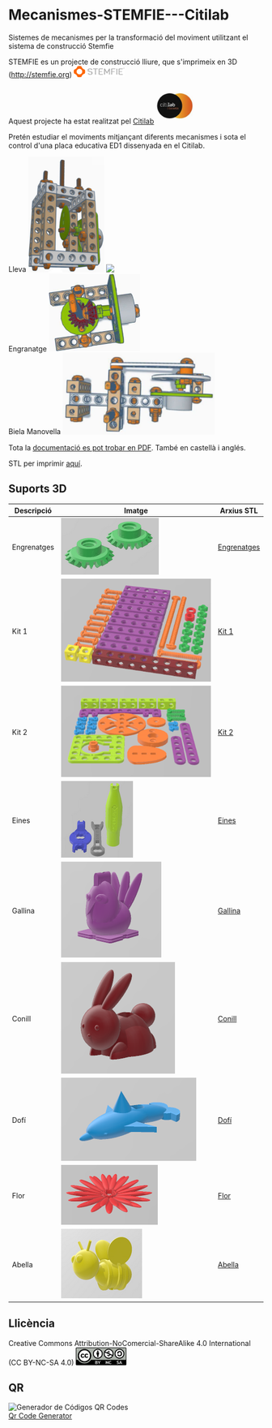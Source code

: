 # Mecanismes-STEMFIE---Citilab

Sistemes de mecanismes per la transformació del moviment utilitzant el sistema de construcció Stemfie

STEMFIE es un projecte de construcció lliure, que s'imprimeix en 3D (http://stemfie.org) <img src="Imatges/LogoSTEMFIE.png" width="100" />

Aquest projecte ha estat realitzat pel [Citilab](https://www.citilab.eu/)    <img src="Imatges/LogoCitilab.jpeg" width="75" />

Pretén estudiar el moviments mitjançant diferents mecanismes i sota el control d'una placa educativa ED1 dissenyada en el Citilab.

Lleva <img src="Imatges/Lleva.jpg" width="150" />   <img src="Imatges/video_2023-05-20_20-27-54.mp4" width="150" />  
Engranatge <img src="Imatges/Engranatges.jpg" width="180" />    
Biela Manovella <img src="Imatges/BielaManovella.jpg" width="300" />

Tota la [documentació es pot trobar en PDF](https://github.com/maynej/Mecanismes-STEMFIE---Citilab/tree/main/Doc). També en castellà i anglés.

STL per imprimir [aquí](https://github.com/maynej/Mecanismes-STEMFIE---Citilab/tree/main/STL).

## Suports 3D
  
Descripció         | Imatge          | Arxius STL         
------------- | ------------- | ------------- 
Engrenatges |![](Imatges/Engranatges.png) | [Engrenatges](STL/Engranatges.stl)
Kit 1 |![](Imatges/Kit1.png) | [Kit 1](STL/STEMFIE-kit1.stl)
Kit 2 |![](Imatges/Kit2.png) | [Kit 2](STL/STEMFIE-kit2.stl)
Eines |![](Imatges/Tools.png) | [Eines](STL/STEMFIE-tools.stl)
Gallina |![](Imatges/gallina.png) | [Gallina](STL/gallina.stl)
Conill |![](Imatges/conill.png) | [Conill](STL/conill.stl)
Dofí |![](Imatges/dofi.png) | [Dofí](STL/dofi.stl)
Flor |![](Imatges/flor.png) | [Flor](STL/flor.stl)
Abella |![](Imatges/abella.png) | [Abella](STL/abella.stl)

## Llicència

Creative Commons Attribution-NoComercial-ShareAlike 4.0 International (CC BY-NC-SA 4.0)  <img src="Imatges/CC.png" width="100" />

## QR
<div id="qrcode">

<img src="https://www.codigos-qr.com/qr/php/qr_img.php?d=https%3A%2F%2Fgithub.com%2Fmaynej%2FMecanismes-STEMFIE---Citilab&s=6&e=m" alt="Generador de Códigos QR Codes"/>
<br/><a href="https://www.codigos-qr.com/en/qr-code-generator/" target="_blank" id"qrgenerator">Qr Code Generator</a>
</div>





